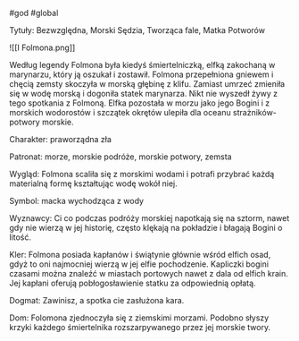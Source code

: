 #god #global

Tytuły: Bezwzględna, Morski Sędzia, Tworząca fale, Matka Potworów

![[I Folmona.png]]

Według legendy Folmona była kiedyś śmiertelniczką, elfką zakochaną w marynarzu, który ją oszukał i zostawił. Folmona przepełniona gniewem i chęcią zemsty skoczyła w morską głębinę z klifu. Zamiast umrzeć zmieniła się w wodę morską i dogoniła statek marynarza. Nikt nie wyszedł żywy z tego spotkania z Folmoną. Elfka pozostała w morzu jako jego Bogini i z morskich wodorostów i szczątek okrętów ulepiła dla oceanu strażników- potwory morskie.

Charakter: praworządna zła

Patronat: morze, morskie podróże, morskie potwory, zemsta

Wygląd: Folmona scaliła się z morskimi wodami i potrafi przybrać każdą materialną formę kształtując wodę wokół niej.

Symbol: macka wychodząca z wody

Wyznawcy: Ci co podczas podróży morskiej napotkają się na sztorm, nawet gdy nie wierzą w jej historię, często klękają na pokładzie i błagają Bogini o litość.

Kler: Folmona posiada kapłanów i świątynie głównie wśród elfich osad, gdyż to oni najmocniej wierzą w jej elfie pochodzenie. Kapliczki bogini czasami można znaleźć w miastach portowych nawet z dala od elfich krain. Jej kapłani oferują pobłogosławienie statku za odpowiednią opłatą.

Dogmat: Zawinisz, a spotka cie zasłużona kara.

Dom: Folomona zjednoczyła się z ziemskimi morzami. Podobno słyszy krzyki każdego śmiertelnika rozszarpywanego przez jej morskie twory.